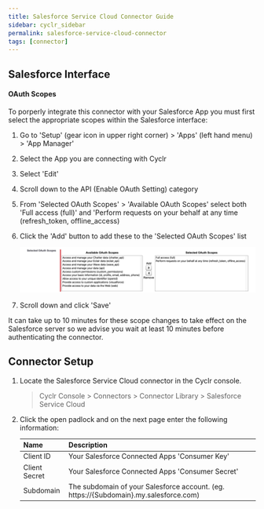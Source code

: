 ```yaml
---
title: Salesforce Service Cloud Connector Guide
sidebar: cyclr_sidebar
permalink: salesforce-service-cloud-connector
tags: [connector]
---
```


## Salesforce Interface

#### OAuth Scopes

To porperly integrate this connector with your Salesforce App you must first select the appropriate scopes within the Salesforce interface:

1. Go to 'Setup' (gear icon in upper right corner) > 'Apps' (left hand menu) > 'App Manager'

2. Select the App you are connecting with Cyclr

3. Select 'Edit'

4. Scroll down to the API (Enable OAuth Setting) category

5. From 'Selected OAuth Scopes' > 'Available OAuth Scopes' select both 'Full access (full)' and 'Perform requests on your behalf at any time (refresh_token, offline_access)

6. Click the 'Add' button to add these to the 'Selected OAuth Scopes' list

   ![salesforce oauth scopes](./images/salesforce_oauth_scopes.png)

7. Scroll down and click 'Save'

It can take up to 10 minutes for these scope changes to take effect on the Salesforce server so we advise you wait at least 10 minutes before authenticating the connector.

## Connector Setup

1. Locate the Salesforce Service Cloud connector in the Cyclr console.

   > Cyclr Console > Connectors > Connector Library > Salesforce Service Cloud

2. Click the open padlock and on the next page enter the following information:

   | Name          | Description                                                                           |
   | ------------- | ------------------------------------------------------------------------------------- |
   | Client ID     | Your Salesforce Connected Apps 'Consumer Key'                                         |
   | Client Secret | Your Salesforce Connected Apps 'Consumer Secret'                                      |
   | Subdomain     | The subdomain of your Salesforce account. (eg. https://{Subdomain}.my.salesforce.com) |
